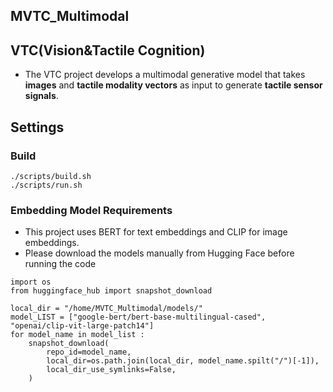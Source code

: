 ## MVTC_Multimodal
## VTC(Vision&Tactile Cognition)
- The VTC project develops a multimodal generative model that takes **images** and **tactile modality vectors** as input to generate **tactile sensor signals**.

## Settings
### Build
```
./scripts/build.sh
./scripts/run.sh
```

### Embedding Model Requirements
- This project uses BERT for text embeddings and CLIP for image embeddings.
- Please download the models manually from Hugging Face before running the code
```
import os
from huggingface_hub import snapshot_download

local_dir = "/home/MVTC_Multimodal/models/"
model_LIST = ["google-bert/bert-base-multilingual-cased", "openai/clip-vit-large-patch14"]
for model_name in model_list :
    snapshot_download(
        repo_id=model_name,
        local_dir=os.path.join(local_dir, model_name.spilt("/")[-1]),
        local_dir_use_symlinks=False,
    )
```
